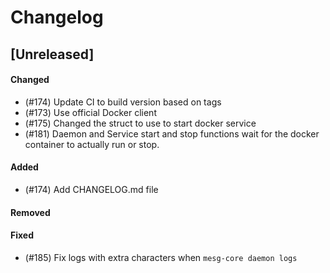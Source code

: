 # Changelog

## [Unreleased]

#### Changed
- (#174) Update CI to build version based on tags
- (#173) Use official Docker client
- (#175) Changed the struct to use to start docker service
- (#181) Daemon and Service start and stop functions wait for the docker container to actually run or stop.

#### Added
- (#174) Add CHANGELOG.md file

#### Removed

#### Fixed
- (#185) Fix logs with extra characters when `mesg-core daemon logs`
